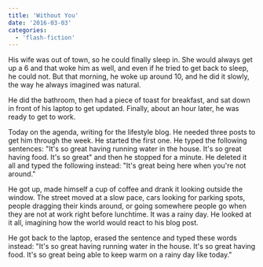 ```yaml
---
title: 'Without You'
date: '2016-03-03'
categories:
  - 'flash-fiction'
---
```


His wife was out of town, so he could finally sleep in. She would always get up
a 6 and that woke him as well, and even if he tried to get back to sleep, he
could not. But that morning, he woke up around 10, and he did it slowly, the way
he always imagined was natural.

He did the bathroom, then had a piece of toast for breakfast, and sat down in
front of his laptop to get updated. Finally, about an hour later, he was ready
to get to work.

Today on the agenda, writing for the lifestyle blog. He needed three posts to
get him through the week. He started the first one. He typed the following
sentences: "It's so great having running water in the house. It's so great
having food. It's so great" and then he stopped for a minute. He deleted it all
and typed the following instead: "It's great being here when you're not around."

He got up, made himself a cup of coffee and drank it looking outside the window.
The street moved at a slow pace, cars looking for parking spots, people dragging
their kinds around, or going somewhere people go when they are not at work right
before lunchtime. It was a rainy day. He looked at it all, imagining how the
world would react to his blog post.

He got back to the laptop, erased the sentence and typed these words instead:
"It's so great having running water in the house. It's so great having food.
It's so great being able to keep warm on a rainy day like today."

